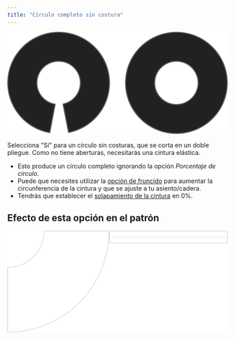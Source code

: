 ```yaml
---
title: "Círculo completo sin costura"
---
```


![Círculo completo sin costura](seamlessfullcircle.svg)

Selecciona "Sí" para un círculo sin costuras, que se corta en un doble pliegue. Como no tiene aberturas, necesitarás una cintura elástica.

<Note>

- Esto produce un círculo completo ignorando la opción _Porcentaje de círculo_.
- Puede que necesites utilizar la [opción de fruncido](arena/opciones/fruncido) para aumentar la circunferencia de la cintura y que se ajuste a tu asiento/cadera.
- Tendrás que establecer el [solapamiento de la cintura](sandy/options/waistbandoverlap) en 0%.

</Note>

## Efecto de esta opción en el patrón

![Esta imagen muestra el efecto de esta opción superponiendo varias variantes que tienen un valor diferente para esta opción](sandy_seamlessfullcircle_sample.svg "Efecto de esta opción en el patrón")
